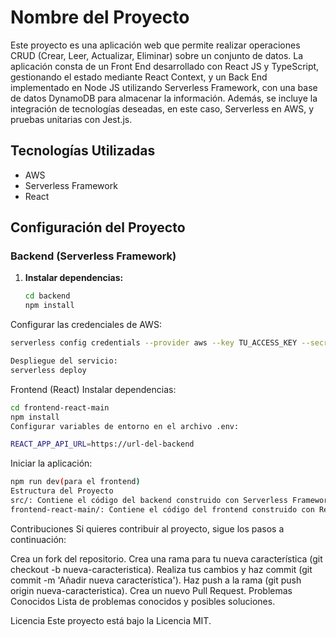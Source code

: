 # Nombre del Proyecto

Este proyecto es una aplicación web que permite realizar operaciones CRUD (Crear, Leer, Actualizar, Eliminar) sobre un conjunto de datos. La aplicación consta de un Front End desarrollado con React JS y TypeScript, gestionando el estado mediante React Context, y un Back End implementado en Node JS utilizando Serverless Framework, con una base de datos DynamoDB para almacenar la información. Además, se incluye la integración de tecnologías deseadas, en este caso, Serverless en AWS, y pruebas unitarias con Jest.js.

## Tecnologías Utilizadas

- AWS
- Serverless Framework
- React

## Configuración del Proyecto

### Backend (Serverless Framework)

1. **Instalar dependencias:**

   ```bash
   cd backend
   npm install

   ```
   
Configurar las credenciales de AWS:

 ```bash
serverless config credentials --provider aws --key TU_ACCESS_KEY --secret TU_SECRET_KEY
```
 ```bash
Despliegue del servicio:
serverless deploy
```

Frontend (React)
Instalar dependencias:

 ```bash
cd frontend-react-main
npm install
Configurar variables de entorno en el archivo .env:
```
 ```bash
REACT_APP_API_URL=https://url-del-backend
```
Iniciar la aplicación:
 ```bash
npm run dev(para el frontend)
Estructura del Proyecto
src/: Contiene el código del backend construido con Serverless Framework.
frontend-react-main/: Contiene el código del frontend construido con React.
```
Contribuciones
Si quieres contribuir al proyecto, sigue los pasos a continuación:

Crea un fork del repositorio.
Crea una rama para tu nueva característica (git checkout -b nueva-caracteristica).
Realiza tus cambios y haz commit (git commit -m 'Añadir nueva característica').
Haz push a la rama (git push origin nueva-caracteristica).
Crea un nuevo Pull Request.
Problemas Conocidos
Lista de problemas conocidos y posibles soluciones.

Licencia
Este proyecto está bajo la Licencia MIT.
